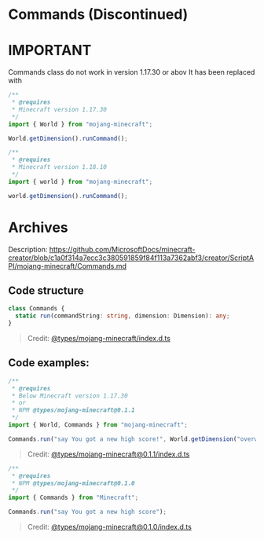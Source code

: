 # Commands (Discontinued)

# IMPORTANT

Commands class do not work in version 1.17.30 or abov
It has been replaced with

```js
/**
 * @requires
 * Minecraft version 1.17.30
 */
import { World } from "mojang-minecraft";

World.getDimension().runCommand();
```

```js
/**
 * @requires
 * Minecraft version 1.18.10
 */
import { world } from "mojang-minecraft";

world.getDimension().runCommand();
```

# Archives

Description: https://github.com/MicrosoftDocs/minecraft-creator/blob/c1a0f314a7ecc3c380591859f84f113a7362abf3/creator/ScriptAPI/mojang-minecraft/Commands.md

## Code structure

```ts
class Commands {
  static run(commandString: string, dimension: Dimension): any;
}
```

> Credit: [@types/mojang-minecraft/index.d.ts](https://github.com/DefinitelyTyped/DefinitelyTyped/blob/master/types/mojang-minecraft/index.d.ts)

## Code examples:

<!--
Direction variable is available to:
BeforeItemUseOnEventSignal: BeforeItemUseOnEvent,
ItemUseOnEventSignal: ItemUseOnEvent,
BlockProperties
-->

```js
/**
 * @requires
 * Below Minecraft version 1.17.30
 * or
 * NPM @types/mojang-minecraft@0.1.1
 */
import { World, Commands } from "mojang-minecraft";

Commands.run("say You got a new high score!", World.getDimension("overworld"));
```
> Credit: [@types/mojang-minecraft@0.1.1/index.d.ts](https://github.com/DefinitelyTyped/DefinitelyTyped/blob/35960c602bd5661bb8461b221cad75bfb5a91fc5/types/mojang-minecraft/index.d.ts)

```js
/**
 * @requires
 * NPM @types/mojang-minecraft@0.1.0
 */
import { Commands } from "Minecraft";

Commands.run("say You got a new high score");
```
> Credit: [@types/mojang-minecraft@0.1.0/index.d.ts](https://github.com/DefinitelyTyped/DefinitelyTyped/blob/f3c14c3ee3063f5d21a03aae1aa18491e57add31/types/mojang-minecraft/index.d.ts)
